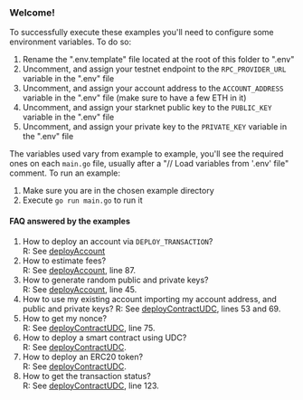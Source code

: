 ### Welcome!
To successfully execute these examples you'll need to configure some environment variables. To do so:

1. Rename the ".env.template" file located at the root of this folder to ".env"
1. Uncomment, and assign your testnet endpoint to the `RPC_PROVIDER_URL` variable in the ".env" file
1. Uncomment, and assign your account address to the `ACCOUNT_ADDRESS` variable in the ".env" file (make sure to have a few ETH in it)
1. Uncomment, and assign your starknet public key to the `PUBLIC_KEY` variable in the ".env" file
1. Uncomment, and assign your private key to the `PRIVATE_KEY` variable in the ".env" file

The variables used vary from example to example, you'll see the required ones on each `main.go` file, usually after a "// Load variables from '.env' file" comment.
To run an example:

1. Make sure you are in the chosen example directory
1. Execute `go run main.go` to run it

#### FAQ answered by the examples
1. How to deploy an account via `DEPLOY_TRANSACTION`?  
  R: See [deployAccount](./deployAccount/main.go)
1. How to estimate fees?  
  R: See [deployAccount](./deployAccount/main.go), line 87.
1. How to generate random public and private keys?  
  R: See [deployAccount](./deployAccount/main.go), line 45.
1. How to use my existing account importing my account address, and public and private keys?
  R: See [deployContractUDC](./deployContractUDC/main.go), lines 53 and 69.
1. How to get my nonce?  
  R: See [deployContractUDC](./deployContractUDC/main.go), line 75.
1. How to deploy a smart contract using UDC?  
  R: See [deployContractUDC](./deployContractUDC/main.go).
1. How to deploy an ERC20 token?  
  R: See [deployContractUDC](./deployContractUDC/main.go).
1. How to get the transaction status?  
  R: See [deployContractUDC](./deployContractUDC/main.go), line 123.

